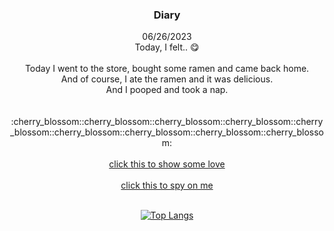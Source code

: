 <div align="center">
    <h3>Diary</h3>
    06/26/2023 <br>
    Today, I felt.. 😋 <br><br>
    Today I went to the store, bought some ramen and came back home. <br>
    And of course, I ate the ramen and it was delicious. <br>
    And I pooped and took a nap. <br>
    <br><br>
    :cherry_blossom::cherry_blossom::cherry_blossom::cherry_blossom::cherry_blossom::cherry_blossom::cherry_blossom::cherry_blossom::cherry_blossom: <br><br>
    <a href="https://goentity.github.io/auto_git_push_for_my_blog/">click this to show some love</a> <br><br>
    <a href="https://goentity.github.io/GoEntity_Github/">click this to spy on me</a>
</div>

<br>

<div align="center">
    
  [![Top Langs](https://github-readme-stats.vercel.app/api/top-langs/?username=goentity&layout=pie&theme=dracula&langs_count=99)](https://github.com/anuraghazra/github-readme-stats)
  
</div>
